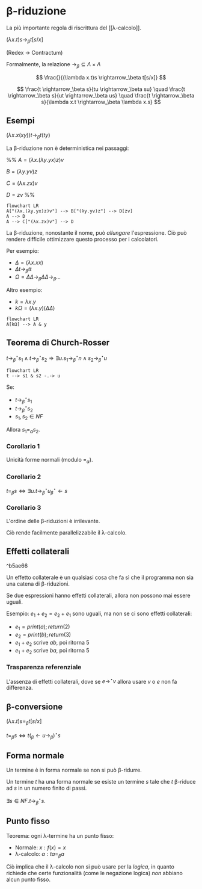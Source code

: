 # β-riduzione

La più importante regola di riscrittura del [[λ-calcolo]].

$(\lambda x.t)s \rightarrow_\beta t[s/x]$

(Redex → Contractum)

Formalmente, la relazione $\rightarrow_\beta \subseteq \Lambda \times \Lambda$

$$
\frac{}{(\lambda x.t)s \rightarrow_\beta t[s/x]}
$$

$$
\frac{t \rightarrow_\beta s}{tu \rightarrow_\beta su} \quad \frac{t \rightarrow_\beta s}{ut \rightarrow_\beta us} \quad
\frac{t \rightarrow_\beta s}{\lambda x.t \rightarrow_\beta \lambda x.s}
$$

## Esempi

$(\lambda x.x(xy))t \rightarrow_\beta t(ty)$

La β-riduzione non è deterministica nei passaggi:

%%
$A=(\lambda x.(\lambda y.yx)z)v$

$B=(\lambda y.yv)z$

$C=(\lambda x.zx)v$

$D=zv$
%%

```mermaid
flowchart LR
A["(λx.(λy.yx)z)v"] --> B["(λy.yv)z"] --> D[zv]
A --> D
A --> C["(λx.zx)v"] --> D
```

La β-riduzione, nonostante il nome, può *allungare* l'espressione. Ciò può rendere difficile ottimizzare questo processo per i calcolatori.

Per esempio:

- $\Delta = (\lambda x.xx)$
- $\Delta t \rightarrow_\beta tt$
- $\Omega = \Delta \Delta \rightarrow_\beta \Delta \Delta \rightarrow_\beta …$

Altro esempio:

- $k = \lambda x.y$
- $k \Omega = (\lambda x.y)(\Delta \Delta)$

```mermaid
flowchart LR
A[kΩ] --> A & y
```

## Teorema di Church-Rosser

$t \rightarrow_\beta^\star s_1 \land t \rightarrow_\beta^\star s_2 \Rightarrow \exists u. s_1 \rightarrow_\beta^\star n \land s_2 \rightarrow_\beta^\star u$

```mermaid
flowchart LR
t --> s1 & s2 -.-> u
```

Se:
- $t \rightarrow_\beta^\star s_1$
- $t \rightarrow_\beta^\star s_2$
- $s_1,s_2 \in NF$

Allora $s_1=_\alpha s_2$.

### Corollario 1

Unicità forme normali (modulo $=_\alpha$).

### Corollario 2

$t =_\beta s \iff \exists u.t \rightarrow_\beta^\star u _\beta^\star\leftarrow s$

### Corollario 3

L'ordine delle β-riduzioni è irrilevante.

Ciò rende facilmente parallelizzabile il λ-calcolo.

## Effetti collaterali

^b5ae66

Un effetto collaterale è un qualsiasi cosa che fa sì che il programma non sia una catena di β-riduzioni.

Se due espressioni hanno effetti collaterali, allora non possono mai essere uguali.

Esempio: $e_1+e_2=e_2+e_1$ sono uguali, ma non se ci sono effetti collaterali:
- $e_1=print(a);return(2)$
- $e_2=print(b);return(3)$
- $e_1+e_2$ scrive $ab$, poi ritorna $5$
- $e_1+e_2$ scrive $ba$, poi ritorna $5$

### Trasparenza referenziale

L'assenza di effetti collaterali, dove se $e \rightarrow^\star v$ allora usare $v$ o $e$ non fa differenza.

## β-conversione

$(\lambda x.t)s=_\beta t[s/x]$

$t=_\beta s \iff t (_\beta \leftarrow u \rightarrow_\beta)^\star s$

## Forma normale

Un termine è in forma normale se non si può β-ridurre.

Un termine $t$ ha una forma normale se esiste un termine $s$ tale che $t$ β-riduce ad $s$ in un numero finito di passi.

$\exists s \in NF.t \longrightarrow^\star_\beta s$.

## Punto fisso

Teorema: ogni λ-termine ha un punto fisso:
- Normale: $x: f(x)=x$
- λ-calcolo: $a: ta=_\beta a$

Ciò implica che il λ-calcolo non si può usare per la *logica*, in quanto richiede che certe funzionalità (come le negazione logica) *non* abbiano alcun punto fisso.